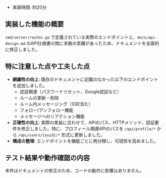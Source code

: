 - 実装時間: 約20分

## 実装した機能の概要

`cmd/server/routes.go` で定義されている実際のエンドポイントと、`docs/api-design.md` のAPI仕様書の間に多数の乖離があったため、ドキュメントを全面的に修正しました。

## 特に注意した点や工夫した点

- **網羅性の向上**: 既存のドキュメントに記載のなかった以下のエンドポイントを追加しました。
    - 認証関連（パスワードリセット、Google認証など）
    - ルームの更新・削除
    - ルーム内メッセージング（SSE含む）
    - フォロー/アンフォロー機能
    - メッセージへのリアクション機能
- **正確性の向上**: 実際の実装に合わせて、APIのパス、HTTPメソッド、認証要件を修正しました。特に、プロフィール関連APIのパスを `/api/profile/*` から `/api/users/{uuid}/*` 形式に更新しました。
- **構成の整理**: エンドポイントを機能ごとに再分類し、可読性を高めました。

## テスト結果や動作確認の内容

本件はドキュメントの修正のため、コードの動作に影響はありません。
